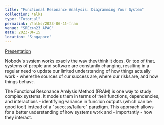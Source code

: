 ```yaml
---
title: "Functional Resonance Analysis: Diagramming Your System"
collection: talks
type: "Tutorial"
permalink: /talks/2023-06-15-fram
venue: "SREcon23 APAC"
date: 2023-06-15
location: "Singapore"
---
```


[Presentation](https://www.usenix.org/conference/srecon23apac/presentation/lund_resonance)

Nobody's system works exactly the way they think it does. On top of that, systems of people and software are constantly changing, resulting in a regular need to update our limited understanding of how things actually work - where the sources of our success are, where our risks are, and how things behave.

The Functional Resonance Analysis Method (FRAM) is one way to study complex systems. It models them in terms of their functions, dependencies, and interactions - identifying variance in function outputs (which can be good too!) instead of a "success/failure" paradigm. This approach allows for a better understanding of how systems work and - importantly - how they interact.
